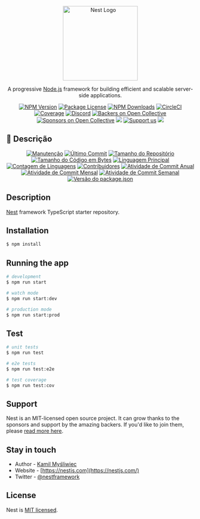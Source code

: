 <p align="center">
  <a href="http://nestjs.com/" target="blank"><img src="https://nestjs.com/img/logo-small.svg" width="200" alt="Nest Logo" /></a>
</p>

[circleci-image]: https://img.shields.io/circleci/build/github/nestjs/nest/master?token=abc123def456
[circleci-url]: https://circleci.com/gh/nestjs/nest

  <p align="center">A progressive <a href="http://nodejs.org" target="_blank">Node.js</a> framework for building efficient and scalable server-side applications.</p>
    <p align="center">
<a href="https://www.npmjs.com/~nestjscore" target="_blank"><img src="https://img.shields.io/npm/v/@nestjs/core.svg" alt="NPM Version" /></a>
<a href="https://www.npmjs.com/~nestjscore" target="_blank"><img src="https://img.shields.io/npm/l/@nestjs/core.svg" alt="Package License" /></a>
<a href="https://www.npmjs.com/~nestjscore" target="_blank"><img src="https://img.shields.io/npm/dm/@nestjs/common.svg" alt="NPM Downloads" /></a>
<a href="https://circleci.com/gh/nestjs/nest" target="_blank"><img src="https://img.shields.io/circleci/build/github/nestjs/nest/master" alt="CircleCI" /></a>
<a href="https://coveralls.io/github/nestjs/nest?branch=master" target="_blank"><img src="https://coveralls.io/repos/github/nestjs/nest/badge.svg?branch=master#9" alt="Coverage" /></a>
<a href="https://discord.gg/G7Qnnhy" target="_blank"><img src="https://img.shields.io/badge/discord-online-brightgreen.svg" alt="Discord"/></a>
<a href="https://opencollective.com/nest#backer" target="_blank"><img src="https://opencollective.com/nest/backers/badge.svg" alt="Backers on Open Collective" /></a>
<a href="https://opencollective.com/nest#sponsor" target="_blank"><img src="https://opencollective.com/nest/sponsors/badge.svg" alt="Sponsors on Open Collective" /></a>
  <a href="https://paypal.me/kamilmysliwiec" target="_blank"><img src="https://img.shields.io/badge/Donate-PayPal-ff3f59.svg"/></a>
    <a href="https://opencollective.com/nest#sponsor"  target="_blank"><img src="https://img.shields.io/badge/Support%20us-Open%20Collective-41B883.svg" alt="Support us"></a>
  <a href="https://twitter.com/nestframework" target="_blank"><img src="https://img.shields.io/twitter/follow/nestframework.svg?style=social&label=Follow"></a>
</p>
  <!--[![Backers on Open Collective](https://opencollective.com/nest/backers/badge.svg)](https://opencollective.com/nest#backer)
  [![Sponsors on Open Collective](https://opencollective.com/nest/sponsors/badge.svg)](https://opencollective.com/nest#sponsor)-->

## 📖 Descrição 

<p align="center">
  <a href="link-para-o-repo-no-github" target="_blank"><img src="https://img.shields.io/maintenance/yes/2023.svg" alt="Manutenção" /></a>
  <a href="https://github.com/igorconde/alfa-be" target="_blank"><img src="https://img.shields.io/github/last-commit/igorconde/alfa-be.svg" alt="Último Commit" /></a>
  <a href="https://github.com/igorconde/alfa-be" target="_blank"><img src="https://img.shields.io/github/repo-size/igorconde/alfa-be.svg" alt="Tamanho do Repositório" /></a>
  <a href="https://github.com/igorconde/alfa-be" target="_blank"><img src="https://img.shields.io/github/languages/code-size/igorconde/alfa-be.svg" alt="Tamanho do Código em Bytes" /></a>
  <a href="https://github.com/igorconde/alfa-be" target="_blank"><img src="https://img.shields.io/github/languages/top/igorconde/alfa-be.svg" alt="Linguagem Principal" /></a>
  <a href="https://github.com/igorconde/alfa-be" target="_blank"><img src="https://img.shields.io/github/languages/count/igorconde/alfa-be.svg" alt="Contagem de Linguagens" /></a>
  <a href="https://github.com/igorconde/alfa-be" target="_blank"><img src="https://img.shields.io/github/contributors/igorconde/alfa-be.svg" alt="Contribuidores" /></a>
  <a href="https://github.com/igorconde/alfa-be" target="_blank"><img src="https://img.shields.io/github/commit-activity/y/igorconde/alfa-be.svg" alt="Atividade de Commit Anual" /></a>
  <a href="https://github.com/igorconde/alfa-be" target="_blank"><img src="https://img.shields.io/github/commit-activity/m/igorconde/alfa-be.svg" alt="Atividade de Commit Mensal" /></a>
  <a href="https://github.com/igorconde/alfa-be" target="_blank"><img src="https://img.shields.io/github/commit-activity/w/igorconde/alfa-be.svg" alt="Atividade de Commit Semanal" /></a>
  <a href="https://github.com/igorconde/alfa-be" target="_blank"><img src="https://img.shields.io/github/package-json/v/igorconde/alfa-be.svg" alt="Versão do package.json" /></a>
</p>

## Description

[Nest](https://github.com/nestjs/nest) framework TypeScript starter repository.

## Installation

```bash
$ npm install
```

## Running the app

```bash
# development
$ npm run start

# watch mode
$ npm run start:dev

# production mode
$ npm run start:prod
```

## Test

```bash
# unit tests
$ npm run test

# e2e tests
$ npm run test:e2e

# test coverage
$ npm run test:cov
```

## Support

Nest is an MIT-licensed open source project. It can grow thanks to the sponsors and support by the amazing backers. If you'd like to join them, please [read more here](https://docs.nestjs.com/support).

## Stay in touch

- Author - [Kamil Myśliwiec](https://kamilmysliwiec.com)
- Website - [https://nestjs.com](https://nestjs.com/)
- Twitter - [@nestframework](https://twitter.com/nestframework)

## License

Nest is [MIT licensed](LICENSE).
